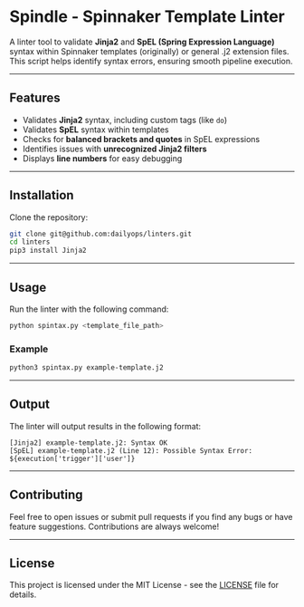# Spindle - Spinnaker Template Linter

A linter tool to validate **Jinja2** and **SpEL (Spring Expression Language)** syntax within Spinnaker templates (originally) or general .j2 extension files. This script helps identify syntax errors, ensuring smooth pipeline execution.

---

## Features

- Validates **Jinja2** syntax, including custom tags (like `do`)
- Validates **SpEL** syntax within templates
- Checks for **balanced brackets and quotes** in SpEL expressions
- Identifies issues with **unrecognized Jinja2 filters**
- Displays **line numbers** for easy debugging

---

## Installation

Clone the repository:

```bash
git clone git@github.com:dailyops/linters.git
cd linters
pip3 install Jinja2
```

---

## Usage

Run the linter with the following command:

```bash
python spintax.py <template_file_path>
```

### Example

```bash
python3 spintax.py example-template.j2
```

---

## Output

The linter will output results in the following format:

```
[Jinja2] example-template.j2: Syntax OK
[SpEL] example-template.j2 (Line 12): Possible Syntax Error: ${execution['trigger']['user']}
```

---

## Contributing

Feel free to open issues or submit pull requests if you find any bugs or have feature suggestions. Contributions are always welcome!

---

## License

This project is licensed under the MIT License - see the [LICENSE](LICENSE) file for details.
